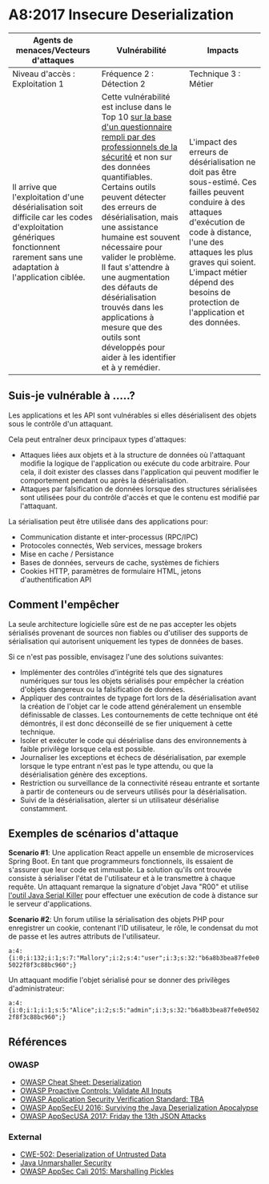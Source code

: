 # A8:2017 Insecure Deserialization

| Agents de menaces/Vecteurs d'attaques | Vulnérabilité | Impacts               |
| -- | -- | -- |
| Niveau d'accès : Exploitation 1 | Fréquence 2 : Détection 2 | Technique 3 : Métier |
| Il arrive que l'exploitation d'une désérialisation soit difficile car les codes d'exploitation génériques fonctionnent rarement sans une adaptation à l'application ciblée. | Cette vulnérabilité est incluse dans le Top 10 [sur la base d'un questionnaire rempli par des professionnels de la sécurité](https://owasp.blogspot.com/2017/08/owasp-top-10-2017-project-update.html) et non sur des données quantifiables. Certains outils peuvent détecter des erreurs de désérialisation, mais une assistance humaine est souvent nécessaire pour valider le problème. Il faut s'attendre à une augmentation des défauts de désérialisation trouvés dans les applications à mesure que des outils sont développés pour aider à les identifier et à y remédier. | L'impact des erreurs de désérialisation ne doit pas être sous-estimé. Ces failles peuvent conduire à des attaques d'exécution de code à distance, l'une des attaques les plus graves qui soient. L'impact métier dépend des besoins de protection de l'application et des données. |

## Suis-je vulnérable à .....? 

Les applications et les API sont vulnérables si elles désérialisent des objets sous le contrôle d'un attaquant.

Cela peut entraîner deux principaux types d'attaques:

* Attaques liées aux objets et à la structure de données où l'attaquant modifie la logique de l'application ou exécute du code arbitraire. Pour cela, il doit exister des classes dans l'application qui peuvent modifier le comportement pendant ou après la désérialisation.
* Attaques par falsification de données lorsque des structures sérialisées sont utilisées pour du contrôle d'accès et que le contenu est modifié par l'attaquant.

La sérialisation peut être utilisée dans des applications pour:

* Communication distante et inter-processus (RPC/IPC)
* Protocoles connectés, Web services, message brokers
* Mise en cache / Persistance
* Bases de données, serveurs de cache, systèmes de fichiers
* Cookies HTTP, paramètres de formulaire HTML, jetons d'authentification API

## Comment l'empêcher

La seule architecture logicielle sûre est de ne pas accepter les objets sérialisés provenant de sources non fiables ou d'utiliser des supports de sérialisation qui autorisent uniquement les types de données de bases.

Si ce n'est pas possible, envisagez l'une des solutions suivantes:

* Implémenter des contrôles d'intégrité tels que des signatures numériques sur tous les objets sérialisés pour empêcher la création d'objets dangereux ou la falsification de données.
* Appliquer des contraintes de typage fort lors de la désérialisation avant la création de l'objet car le code attend généralement un ensemble définissable de classes. Les contournements de cette technique ont été démontrés, il est donc déconseillé de se fier uniquement à cette technique.
* Isoler et exécuter le code qui désérialise dans des environnements à faible privilège lorsque cela est possible.
* Journaliser les exceptions et échecs de désérialisation, par exemple lorsque le type entrant n'est pas le type attendu, ou que la désérialisation génère des exceptions.
* Restriction ou surveillance de la connectivité réseau entrante et sortante à partir de conteneurs ou de serveurs utilisés pour la  désérialisation.
* Suivi de la désérialisation, alerter si un utilisateur désérialise constamment.

## Exemples de scénarios d'attaque

**Scenario #1**: Une application React appelle un ensemble de microservices Spring Boot. En tant que programmeurs fonctionnels, ils essaient de s'assurer que leur code est immuable. La solution qu'ils ont trouvée consiste à sérialiser l'état de l'utilisateur et à le transmettre à chaque requête. Un attaquant remarque la signature d'objet Java "R00" et utilise [l'outil Java Serial Killer](https://github.com/NetSPI/JavaSerialKiller) pour effectuer une exécution de code à distance sur le serveur d'applications.



**Scenario #2**: Un forum utilise la sérialisation des objets PHP pour enregistrer un cookie, contenant l'ID utilisateur, le rôle, le condensat du mot de passe et les autres attributs de l'utilisateur.

`a:4:{i:0;i:132;i:1;s:7:"Mallory";i:2;s:4:"user";i:3;s:32:"b6a8b3bea87fe0e05022f8f3c88bc960";}`

Un attaquant modifie l'objet sérialisé pour se donner des privilèges d'administrateur:

`a:4:{i:0;i:1;i:1;s:5:"Alice";i:2;s:5:"admin";i:3;s:32:"b6a8b3bea87fe0e05022f8f3c88bc960";}`

## Références

### OWASP

* [OWASP Cheat Sheet: Deserialization](https://www.owasp.org/index.php/Deserialization_Cheat_Sheet)
* [OWASP Proactive Controls: Validate All Inputs](https://www.owasp.org/index.php/OWASP_Proactive_Controls#4:_Validate_All_Inputs)
* [OWASP Application Security Verification Standard: TBA](https://www.owasp.org/index.php/Category:OWASP_Application_Security_Verification_Standard_Project#tab=Home)
* [OWASP AppSecEU 2016: Surviving the Java Deserialization Apocalypse](https://speakerdeck.com/pwntester/surviving-the-java-deserialization-apocalypse)
* [OWASP AppSecUSA 2017: Friday the 13th JSON Attacks](https://speakerdeck.com/pwntester/friday-the-13th-json-attacks)

### External

* [CWE-502: Deserialization of Untrusted Data](https://cwe.mitre.org/data/definitions/502.html)
* [Java Unmarshaller Security](https://github.com/mbechler/marshalsec)
* [OWASP AppSec Cali 2015: Marshalling Pickles](http://frohoff.github.io/appseccali-marshalling-pickles/)
